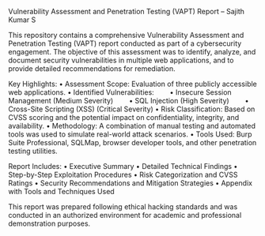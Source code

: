Vulnerability Assessment and Penetration Testing (VAPT) Report – Sajith Kumar S

This repository contains a comprehensive Vulnerability Assessment and Penetration Testing (VAPT) report conducted as part of a cybersecurity engagement. The objective of this assessment was to identify, analyze, and document security vulnerabilities in multiple web applications, and to provide detailed recommendations for remediation.

Key Highlights:
• Assessment Scope: Evaluation of three publicly accessible web applications.
• Identified Vulnerabilities:
  • Insecure Session Management (Medium Severity)
  • SQL Injection (High Severity)
  • Cross-Site Scripting (XSS) (Critical Severity)
• Risk Classification: Based on CVSS scoring and the potential impact on confidentiality, integrity, and availability.
• Methodology: A combination of manual testing and automated tools was used to simulate real-world attack scenarios.
• Tools Used: Burp Suite Professional, SQLMap, browser developer tools, and other penetration testing utilities.

Report Includes:
• Executive Summary
• Detailed Technical Findings
• Step-by-Step Exploitation Procedures
• Risk Categorization and CVSS Ratings
• Security Recommendations and Mitigation Strategies
• Appendix with Tools and Techniques Used

This report was prepared following ethical hacking standards and was conducted in an authorized environment for academic and professional demonstration purposes.
